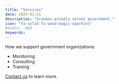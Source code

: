 ```yaml
---
title: "Services"
date: 2025-01-31
description: "ScanGov proudly serves government."
icon: "fa-solid fa-wand-magic-sparkles"
#audio: .mp3
keywords: 
---
```


How we support government organizations:

- Monitoring
- Consulting
- Training

[Contact us](/contact) to learn more.